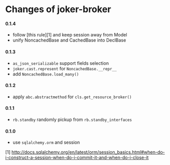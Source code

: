 
Changes of joker-broker
=======================

#### 0.1.4
* follow [this rule][1] and keep session away from Model
* unify NoncachedBase and CachedBase into DeclBase

#### 0.1.3
* `as_json_serializable` support fields selection
* `joker.cast.represent` for `NoncachedBase.__repr__`
* add `NoncachedBase.load_many()`

#### 0.1.2
* apply `abc.abstractmethod` for `cls.get_resource_broker()`


#### 0.1.1
* `rb.standby` randomly pickup from `rb.standby_interfaces`


#### 0.1.0
* use `sqlalchemy.orm` and session


[1] http://docs.sqlalchemy.org/en/latest/orm/session_basics.html#when-do-i-construct-a-session-when-do-i-commit-it-and-when-do-i-close-it
